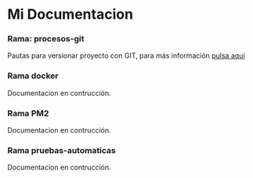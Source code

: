 # Mi Documentacion

### Rama: **procesos-git**
Pautas para versionar proyecto con GIT, para más información [pulsa aquí](https://github.com/fsalazar89/mi-documentacion/blob/procesos-git/flujo-git.md)

### Rama **docker**
Documentacion en contrucción.

### Rama **PM2**
Documentacion en contrucción.

### Rama **pruebas-automaticas**
Documentacion en contrucción.

